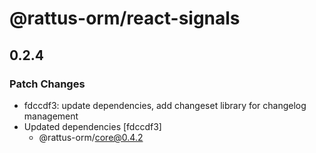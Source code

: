 # @rattus-orm/react-signals

## 0.2.4

### Patch Changes

- fdccdf3: update dependencies, add changeset library for changelog management
- Updated dependencies [fdccdf3]
  - @rattus-orm/core@0.4.2
